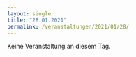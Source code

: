```yaml
---
layout: single
title: "28.01.2021"
permalink: /veranstaltungen/2021/01/28/
---
```


Keine Veranstaltung an diesem Tag.
